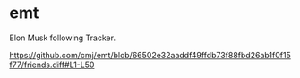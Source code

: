 # emt
Elon Musk following Tracker.

https://github.com/cmj/emt/blob/66502e32aaddf49ffdb73f88fbd26ab1f0f15f77/friends.diff#L1-L50
